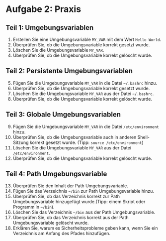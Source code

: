 # Aufgabe 2: Praxis

## Teil 1: Umgebungsvariablen

1. Erstellen Sie eine Umgebungsvariable `MY_VAR` mit dem Wert `Hello World`.
2. Überprüfen Sie, ob die Umgebungsvariable korrekt gesetzt wurde.
3. Löschen Sie die Umgebungsvariable `MY_VAR`.
4. Überprüfen Sie, ob die Umgebungsvariable korrekt gelöscht wurde.

## Teil 2: Persistente Umgebungsvariablen
5. Fügen Sie die Umgebungsvariable `MY_VAR` in die Datei `~/.bashrc` hinzu.
6. Überprüfen Sie, ob die Umgebungsvariable korrekt gesetzt wurde.
7. Löschen Sie die Umgebungsvariable `MY_VAR` aus der Datei `~/.bashrc`.
8. Überprüfen Sie, ob die Umgebungsvariable korrekt gelöscht wurde.

## Teil 3: Globale Umgebungsvariablen
9. Fügen Sie die Umgebungsvariable `MY_VAR` in die Datei `/etc/environment` hinzu.
10. Überprüfen Sie, ob die Umgebungsvariable auch in anderen Shell-Sitzung korrekt gesetzt wurde. (Tipp: `source /etc/environment`)
11. Löschen Sie die Umgebungsvariable `MY_VAR` aus der Datei `/etc/environment`.
12. Überprüfen Sie, ob die Umgebungsvariable korrekt gelöscht wurde.

## Teil 4: Path Umgebungsvariable
13. Überprüfen Sie den Inhalt der Path Umgebungsvariable.
14. Fügen Sie das Verzeichnis `~/bin` zur Path Umgebungsvariable hinzu.
15. Überprüfen Sie, ob das Verzeichnis korrekt zur Path Umgebungsvariable hinzugefügt wurde.(Tipp: einem Skript oder Programm in `~/bin`).
16. Löschen Sie das Verzeichnis `~/bin` aus der Path Umgebungsvariable.
17. Überprüfen Sie, ob das Verzeichnis korrekt aus der Path Umgebungsvariable gelöscht wurde.
18. Erklären Sie, warum es Sicherheitsprobleme geben kann, wenn Sie ein Verzeichnis am Anfang des Pfades hinzufügen.
